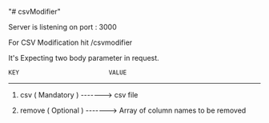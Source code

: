 "# csvModifier" 

Server is listening on port : 3000

For CSV Modification hit /csvmodifier 

It's Expecting two body parameter in request.

    KEY                         VALUE
--------------------------------------------------------------------
 1. csv ( Mandatory )     ------->          csv file

 2. remove ( Optional )   ------->          Array of column names to be removed